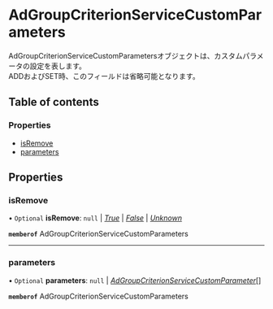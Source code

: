 # AdGroupCriterionServiceCustomParameters


<div lang=\"ja\">AdGroupCriterionServiceCustomParametersオブジェクトは、カスタムパラメータの設定を表します。<br> ADDおよびSET時、このフィールドは省略可能となります。</div> 

## Table of contents

### Properties

- [isRemove](adgroupcriterionservicecustomparameters.md#isremove)
- [parameters](adgroupcriterionservicecustomparameters.md#parameters)

## Properties

### isRemove

• `Optional` **isRemove**: ``null`` \| [*True*](./enums/adgroupcriterionserviceisremove.md#true) \| [*False*](./enums/adgroupcriterionserviceisremove.md#false) \| [*Unknown*](./enums/adgroupcriterionserviceisremove.md#unknown)

**`memberof`** AdGroupCriterionServiceCustomParameters

___

### parameters

• `Optional` **parameters**: ``null`` \| [*AdGroupCriterionServiceCustomParameter*](adgroupcriterionservicecustomparameter.md)[]

**`memberof`** AdGroupCriterionServiceCustomParameters
